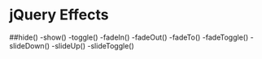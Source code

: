 # jQuery Effects
##hide()
-show()
-toggle()
-fadeIn()
-fadeOut()
-fadeTo()
-fadeToggle()
-slideDown()
-slideUp()
-slideToggle()

